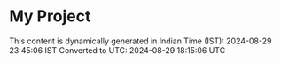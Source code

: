 # My Project

This content is dynamically generated in Indian Time (IST): 2024-08-29 23:45:06 IST
Converted to UTC: 2024-08-29 18:15:06 UTC
